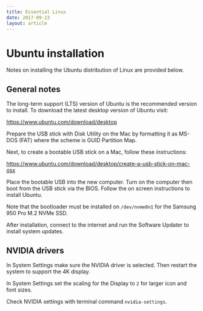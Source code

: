 ```yaml
---
title: Essential Linux
date: 2017-09-23
layout: article
---
```


# Ubuntu installation

Notes on installing the Ubuntu distribution of Linux are provided below.

## General notes

The long-term support (LTS) version of Ubuntu is the recommended version to
install. To download the latest desktop version of Ubuntu visit:

https://www.ubuntu.com/download/desktop

Prepare the USB stick with Disk Utility on the Mac by formatting it as MS-DOS
(FAT) where the scheme is GUID Partition Map.

Next, to create a bootable USB stick on a Mac, follow these instructions:

https://www.ubuntu.com/download/desktop/create-a-usb-stick-on-mac-osx

Place the bootable USB into the new computer. Turn on the computer then boot
from the USB stick via the BIOS. Follow the on screen instructions to install
Ubuntu.

Note that the bootloader must be installed on `/dev/nvme0n1` for the Samsung
950 Pro M.2 NVMe SSD.

After installation, connect to the internet and run the Software Updater to
install system updates.

## NVIDIA drivers

In System Settings make sure the NVIDIA driver is selected. Then restart the
system to support the 4K display.

In System Settings set the scaling for the Display to `2` for larger icon and
font sizes.

Check NVIDIA settings with terminal command `nvidia-settings`.

